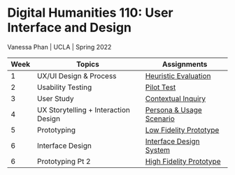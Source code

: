 # Digital Humanities 110: User Interface and Design
Vanessa Phan | UCLA | Spring 2022

| Week | Topics | Assignments |
| --- | --- | --- |
| 1 | UX/UI Design & Process | [Heuristic Evaluation](https://github.com/vanphn/DH110/tree/main/assignment01) | 
| 2 | Usability Testing | [Pilot Test](https://github.com/vanphn/DH110/tree/main/assignment02) |
| 3 | User Study | [Contextual Inquiry](https://github.com/vanphn/DH110/tree/main/assignment03) |
| 4 | UX Storytelling + Interaction Design | [Persona & Usage Scenario](https://github.com/vanphn/DH110/tree/main/assignment04) |
| 5 | Prototyping | [Low Fidelity Prototype](https://github.com/vanphn/DH110/tree/main/assignment05) |
| 6 | Interface Design | [Interface Design System](https://github.com/vanphn/DH110/tree/main/assignment06) |
| 6 | Prototyping Pt 2 | [High Fidelity Prototype](https://github.com/vanphn/DH110/tree/main/assignment07) |
